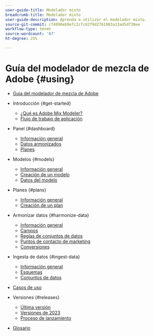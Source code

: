 ```yaml
---
user-guide-title: Modelador mixto
breadcrumb-title: Modelador mixto
user-guide-description: Aprenda a utilizar el modelador mixto.
source-git-commit: cf4890eb9efc2cfc82f9d2761983a13ad5d730ee
workflow-type: tm+mt
source-wordcount: '67'
ht-degree: 25%

---
```



# Guía del modelador de mezcla de Adobe {#using}

+ [Guía del modelador de mezcla de Adobe](overview.md)

+ Introducción {#get-started}
   + [¿Qué es Adobe Mix Modeler?](get-started/about.md)
   + [Flujo de trabajo de aplicación](get-started/workflow.md)

+ Panel {#dashboard}
   + [Información general](dashboard/overview.md)
   + [Datos armonizados](dashboard/harmonized-data.md)
   + [Planes](dashboard/plans.md)

+ Modelos {#models}
   + [Información general](models/overview.md)
   + [Creación de un modelo](models/create.md)
   + [Datos del modelo](models/insights.md)

+ Planes {#plans}
   + [Información general](plans/overview.md)
   + [Creación de un plan](plans/create.md)

+ Armonizar datos {#harmonize-data}
   + [Información general](harmonize-data/overview.md)
   + [Campos](harmonize-data/fields.md)
   + [Reglas de conjuntos de datos](harmonize-data/dataset-rules.md)
   + [Puntos de contacto de marketing](harmonize-data/marketing-touchpoints.md)
   + [Conversiones](harmonize-data/conversions.md)

+ Ingesta de datos {#ingest-data}
   + [Información general](ingest-data/overview.md)
   + [Esquemas](ingest-data/schemas.md)
   + [Conjuntos de datos](ingest-data/datasets.md)

+ [Casos de uso](use-cases.md)

+ Versiones {#releases}
   + [Última versión](releases/latest.md)
   + [Versiones de 2023](releases/2023.md)
   + [Proceso de lanzamiento](releases/releases.md)

+ [Glosario](glossary.md)


<!-- Admin integration with AEP not part of first release

+ Administration {#administration}
  + [Overview](administration/overview.md)
  + [Policies](administration/policies.md)
  + [Audits](administration/audits.md)
  
-->
